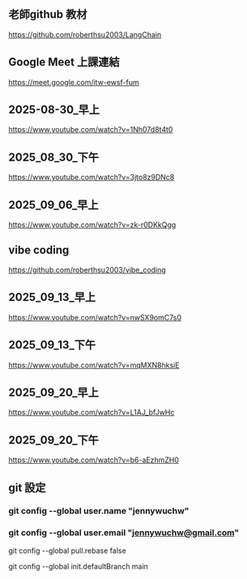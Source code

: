 ## 老師github 教材
https://github.com/roberthsu2003/LangChain

## Google Meet 上課連結
https://meet.google.com/itw-ewsf-fum

## 2025-08-30_早上
https://www.youtube.com/watch?v=1Nh07d8t4t0


## 2025_08_30_下午
https://www.youtube.com/watch?v=3jto8z9DNc8

## 2025_09_06_早上
https://www.youtube.com/watch?v=zk-r0DKkQgg

## vibe coding
https://github.com/roberthsu2003/vibe_coding


## 2025_09_13_早上
https://www.youtube.com/watch?v=nwSX9omC7s0

## 2025_09_13_下午
https://www.youtube.com/watch?v=mqMXN8hksiE

## 2025_09_20_早上
https://www.youtube.com/watch?v=L1AJ_bfJwHc

## 2025_09_20_下午
https://www.youtube.com/watch?v=b6-aEzhmZH0

## git 設定
### git config --global user.name "jennywuchw"

### git config --global user.email "jennywuchw@gmail.com"

git config --global pull.rebase false

git config --global init.defaultBranch main



